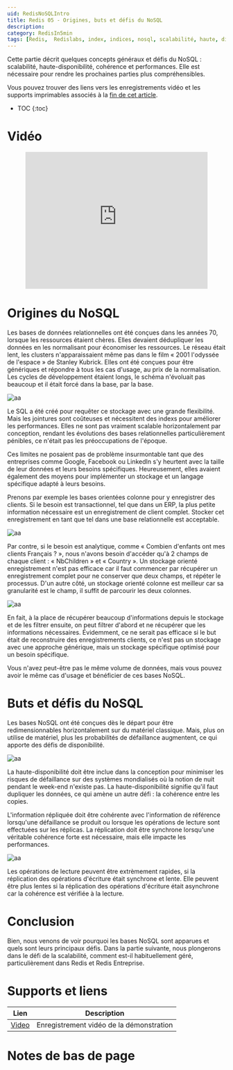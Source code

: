 ```yaml
---
uid: RedisNoSQLIntro
title: Redis 05 - Origines, buts et défis du NoSQL
description:
category: RedisIn5min
tags: [Redis,  Redislabs, index, indices, nosql, scalabilité, haute, disponibilité, haute-disponibilité, cohérence, performances, sql, relationel, normalisation, normaliser, dédupliquer]
---
```


Cette partie décrit quelques concepts généraux et défis du NoSQL : scalabilité,
haute-disponibilité, cohérence et performances. Elle est nécessaire pour rendre
les prochaines parties plus compréhensibles.

Vous pouvez trouver des liens vers les enregistrements vidéo et les supports
imprimables associés à la <a href="#supports-et-liens">fin de cet article</a>.

* TOC
{:toc}

# Vidéo

<center><iframe width="420" height="315" src="https://www.youtube.com/embed/-Nn-G48YdBk" frameborder="0" allowfullscreen></iframe></center>

# Origines du NoSQL

Les bases de données relationnelles ont été conçues dans les années 70, lorsque
les ressources étaient chères. Elles devaient dédupliquer les données en les
normalisant pour économiser les ressources. Le réseau était lent, les clusters
n'apparaissaient même pas dans le film « 2001 l'odyssée de l'espace » de Stanley
Kubrick. Elles ont été conçues pour être génériques et répondre à tous les cas
d'usage, au prix de la normalisation. Les cycles de développement étaient longs,
le schéma n'évoluait pas beaucoup et il était forcé dans la base, par la base.


![aa][relational.png]

Le SQL a été créé pour requêter ce stockage avec une grande flexibilité. Mais
les jointures sont coûteuses et nécessitent des indexs pour améliorer les
performances. Elles ne sont pas vraiment scalable horizontalement par
conception, rendant les évolutions des bases relationnelles particulièrement
pénibles, ce n'était pas les préoccupations de l'époque.

Ces limites ne posaient pas de problème insurmontable tant que des entreprises
comme Google, Facebook ou LinkedIn s'y heurtent avec la taille de leur données
et leurs besoins spécifiques. Heureusement, elles avaient également des moyens
pour implémenter un stockage et un langage spécifique adapté à leurs besoins.

Prenons par exemple les bases orientées colonne pour y enregistrer des clients.
Si le besoin est transactionnel, tel que dans un ERP, la plus petite information
nécessaire est un enregistrement de client complet. Stocker cet enregistrement
en tant que tel dans une base relationnelle est acceptable. 

![aa][table.png]

Par contre, si le besoin est analytique, comme « Combien d'enfants ont mes
clients Français ? »,
nous n'avons besoin d'accéder qu'à 2 champs de chaque client : « NbChildren » et
« Country ». Un stockage orienté enregistrement n'est pas efficace car il faut
commencer par récupérer un enregistrement complet pour ne conserver que deux
champs, et répéter le processus. D'un autre côté, un stockage orienté colonne
est meilleur car sa granularité est le champ, il suffit de parcourir les deux
colonnes. 

![aa][column.png]

En fait, à la place de récupérer beaucoup d'informations depuis le
stockage et de les filtrer ensuite, on peut filtrer d'abord et ne récupérer que
les informations nécessaires. Évidemment, ce ne serait pas efficace si le but
était de reconstruire des enregistrements clients, ce n'est pas un stockage avec
une approche générique, mais un stockage spécifique optimisé pour un besoin
spécifique.

Vous n'avez peut-être pas le même volume de données, mais vous pouvez avoir le
même cas d'usage et bénéficier de ces bases NoSQL.

# Buts et défis du NoSQL

Les bases NoSQL ont été conçues dès le départ pour être redimensionnables
horizontalement sur du matériel classique. Mais, plus on utilise de matériel,
plus les probabilités de défaillance augmentent, ce qui apporte des défis de
disponibilité.

![aa][nodes.png]

La haute-disponibilité doit être inclue dans la conception pour minimiser les
risques de défaillance sur des systèmes mondialisés où la notion de nuit pendant
le week-end n'existe pas. La haute-disponibilité signifie qu'il faut dupliquer
les données, ce qui amène un autre défi : la cohérence entre les copies.

L'information répliquée doit être cohérente avec l'information de référence
lorsqu'une défaillance se produit ou lorsque les opérations de lecture sont
effectuées sur les réplicas. La réplication doit être synchrone lorsqu'une
véritable cohérence forte est nécessaire, mais elle impacte les performances.

![aa][replication.png]


Les opérations de lecture peuvent être extrèmement rapides, si la réplication
des opérations d'écriture était synchrone et lente. Elle peuvent être plus
lentes si la réplication des opérations d'écriture était asynchrone car la
cohérence est vérifiée à la lecture.

# Conclusion

Bien, nous venons de voir pourquoi les bases NoSQL sont apparues et quels sont
leurs principaux défis. Dans la partie suivante, nous plongerons dans le défi de
la scalabilité, comment est-il habituellement géré, particulièrement dans Redis
et Redis Entreprise.

# Supports et liens

| Lien | Description |
|---|---|
| [Video] | Enregistrement vidéo de la démonstration |

# Notes de bas de page

[Video]: https://youtu.be/-Nn-G48YdBk "Enregistrement vidéo de la démonstration"
[relational.png]: {{site.url}}{{site.baseurl}}/assets/posts/{{page.uid}}/relational.png "i"
[table.png]: {{site.url}}{{site.baseurl}}/assets/posts/{{page.uid}}/table.png "i"
[column.png]: {{site.url}}{{site.baseurl}}/assets/posts/{{page.uid}}/column.png "i"
[nodes.png]: {{site.url}}{{site.baseurl}}/assets/posts/{{page.uid}}/nodes.png "i"
[replication.png]: {{site.url}}{{site.baseurl}}/assets/posts/{{page.uid}}/replication.png "i"
